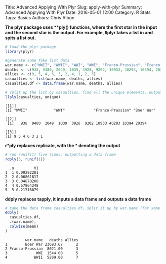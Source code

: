 Title: Advanced Applying With Plyr
Slug: apply-with-plyr
Summary: Advanced Applying With Plyr
Date: 2016-05-01 12:00
Category: R Stats
Tags: Basics
Authors: Chris Albon



**The plyr package uses \*\*ply() functions, where the first star in the input and the second star is the output. For example, llplyr takes a list in and spits a list out.**


```R
# load the plyr package
library(plyr)
```


```R
#generate some fake list data
war.name <- c("WWII", "WWII", "WWI", "WWI", "Franco-Prussian", "Franco-Prussian", "Franco-Prussian", "Boer War", "Boer War", "Boer War")
deaths <- c(938, 9480, 2049, 1039, 3928, 9202, 10933, 40293, 10394, 20394)
allies <- c(9, 5, 4, 6, 3, 2, 4, 1, 2, 3)
casualties <- list(war.name, deaths, allies)
casualties.df <- data.frame(war.name, deaths, allies)
```


```R
# split up the list by casualties, find all the unique elements, output them as a list
llply(casualties, unique)
```




    [[1]]
    [1] "WWII"            "WWI"             "Franco-Prussian" "Boer War"       

    [[2]]
     [1]   938  9480  2049  1039  3928  9202 10933 40293 10394 20394

    [[3]]
    [1] 9 5 4 6 3 2 1




**r\*ply replaces replicate, with the \* denoting the output**


```R
# run runif(1) five times, outputting a data frame
rdply(5, runif(1))
```




      .n         V1
    1  1 0.09292281
    2  2 0.06861817
    3  3 0.04870200
    4  4 0.57864348
    5  5 0.21716079



**ddply replaces tapply, it inputs a data frame and outputs a data frame**


```R
# take the data frame casualties.df, split it up by war.name (for some reasons it uses the .() function, the find the mean)
ddply(
  casualties.df,
  .(war.name),
  colwise(mean)
)
```




             war.name   deaths allies
    1        Boer War 23693.67      2
    2 Franco-Prussian  8021.00      3
    3             WWI  1544.00      5
    4            WWII  5209.00      7
